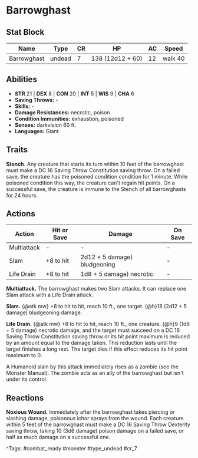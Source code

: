 # Barrowghast

## Stat Block

| Name | Type | CR | HP | AC | Speed |
|------|------|----|----|----|-------|
| Barrowghast | undead | 7 | 138 (12d12 + 60) | 12 | walk 40 |

## Abilities

- **STR** 21 | **DEX** 8 | **CON** 20 | **INT** 5 | **WIS** 9 | **CHA** 6
- **Saving Throws:** -  
- **Skills:** -  
- **Damage Resistances:** necrotic, poison  
- **Condition Immunities:** exhaustion, poisoned  
- **Senses:** darkvision 60 ft.  
- **Languages:** Giant

## Traits

**Stench.** Any creature that starts its turn within 10 feet of the barrowghast must make a DC 16 Saving Throw Constitution saving throw. On a failed save, the creature has the poisoned condition condition for 1 minute. While poisoned condition this way, the creature can't regain hit points. On a successful save, the creature is immune to the Stench of all barrowghasts for 24 hours.


## Actions

| Action | Hit or Save | Damage | On Save |
|--------|--------------|--------|----------|
| Multiattack | - | - | - |
| Slam | +8 to hit | 2d12 + 5 damage) bludgeoning | - |
| Life Drain | +8 to hit | 1d8 + 5 damage) necrotic | - |

**Multiattack.** The barrowghast makes two Slam attacks. It can replace one Slam attack with a Life Drain attack.

**Slam.** {@atk mw} +8 to hit to hit, reach 10 ft., one target. {@h}18 (2d12 + 5 damage) bludgeoning damage.

**Life Drain.** {@atk mw} +8 to hit to hit, reach 10 ft., one creature. {@h}9 (1d8 + 5 damage) necrotic damage, and the target must succeed on a DC 16 Saving Throw Constitution saving throw or its hit point maximum is reduced by an amount equal to the damage taken. This reduction lasts until the target finishes a long rest. The target dies if this effect reduces its hit point maximum to 0.

A Humanoid slain by this attack immediately rises as a zombie (see the Monster Manual). The zombie acts as an ally of the barrowghast but isn't under its control.

## Reactions

**Noxious Wound.** Immediately after the barrowghast takes piercing or slashing damage, poisonous ichor sprays from the wound. Each creature within 5 feet of the barrowghast must make a DC 16 Saving Throw Dexterity saving throw, taking 10 (3d6 damage) poison damage on a failed save, or half as much damage on a successful one.



^Tags: #combat_ready #monster #type_undead #cr_7